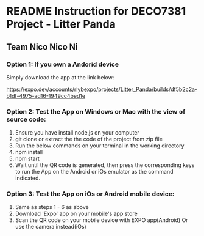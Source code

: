 

#  README Instruction for DECO7381 Project - Litter Panda
## Team Nico Nico Ni

### Option 1: If you own a Andorid device
Simply download the app at the link below:

https://expo.dev/accounts/rlybexpo/projects/Litter_Panda/builds/df5b2c2a-b1df-4975-ad16-1949cc4bed1e

### Option 2: Test the App on Windows or Mac with the view of source code:
1. Ensure you have install node.js on your computer
2. git clone or extract the the code of the project from zip file
3. Run the below commands on your terminal in the working directory 
4. npm install
5. npm start
6. Wait until the QR code is generated, then press the corresponding keys to run the App on the Android or iOs emulator as the command indicated.

### Option 3: Test the App on iOs or Android mobile device:
1. Same as steps 1 - 6 as above
2. Download 'Expo' app on your mobile's app store
3. Scan the QR code on your mobile device with EXPO app(Android)  Or use the camera instead(iOs)
